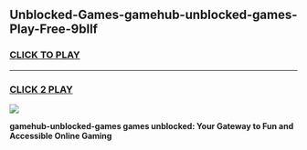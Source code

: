 
## Unblocked-Games-gamehub-unblocked-games-Play-Free-9bllf
<h3>
<a href="https://premium76.site?title=gamehub-unblocked-games&ref=10A">CLICK TO PLAY</a></h3>
<hr>

<h3>
<a href="https://premium76.site?title=gamehub-unblocked-games&ref=10A">CLICK 2 PLAY</a>
  
</h3>

<a href="https://premium76.site?title=gamehub-unblocked-games&ref=10A"><img src="https://clearcache.store/games.png"></a>


**gamehub-unblocked-games games unblocked: Your Gateway to Fun and Accessible Online Gaming**
